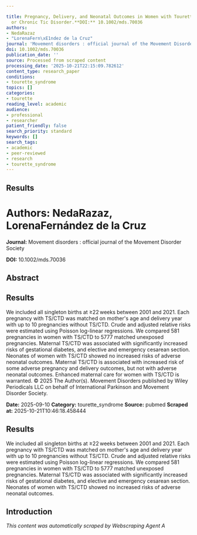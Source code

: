 ```yaml
---

title: Pregnancy, Delivery, and Neonatal Outcomes in Women with Tourette Syndrome
  or Chronic Tic Disorder.**DOI:** 10.1002/mds.70036
authors:
- NedaRazaz
- "LorenaFern\xE1ndez de la Cruz"
journal: 'Movement disorders : official journal of the Movement Disorder Society'
doi: 10.1002/mds.70036
publication_date: ''
source: Processed from scraped content
processing_date: '2025-10-21T22:15:09.782612'
content_type: research_paper
conditions:
- tourette_syndrome
topics: []
categories:
- tourette
reading_level: academic
audience:
- professional
- researcher
patient_friendly: false
search_priority: standard
keywords: []
search_tags:
- academic
- peer-reviewed
- research
- tourette_syndrome
---
```




## Results

# **Authors:** NedaRazaz, LorenaFernández de la Cruz

**Journal:** Movement disorders : official journal of the Movement Disorder Society

**DOI:** 10.1002/mds.70036

## Abstract

## Results
We included all singleton births at ≥22 weeks between 2001 and 2021. Each pregnancy with TS/CTD was matched on mother's age and delivery year with up to 10 pregnancies without TS/CTD. Crude and adjusted relative risks were estimated using Poisson log-linear regressions.
We compared 581 pregnancies in women with TS/CTD to 5777 matched unexposed pregnancies. Maternal TS/CTD was associated with significantly increased risks of gestational diabetes, and elective and emergency cesarean section. Neonates of women with TS/CTD showed no increased risks of adverse neonatal outcomes.
Maternal TS/CTD is associated with increased risk of some adverse pregnancy and delivery outcomes, but not with adverse neonatal outcomes. Enhanced maternal care for women with TS/CTD is warranted. © 2025 The Author(s). Movement Disorders published by Wiley Periodicals LLC on behalf of International Parkinson and Movement Disorder Society.

**Date:** 2025-09-10
**Category:** tourette_syndrome
**Source:** pubmed
**Scraped at:** 2025-10-21T10:46:18.458444
## Results
We included all singleton births at ≥22 weeks between 2001 and 2021. Each pregnancy with TS/CTD was matched on mother's age and delivery year with up to 10 pregnancies without TS/CTD. Crude and adjusted relative risks were estimated using Poisson log-linear regressions.
We compared 581 pregnancies in women with TS/CTD to 5777 matched unexposed pregnancies. Maternal TS/CTD was associated with significantly increased risks of gestational diabetes, and elective and emergency cesarean section. Neonates of women with TS/CTD showed no increased risks of adverse neonatal outcomes.
## Introduction
*This content was automatically scraped by Webscraping Agent A*